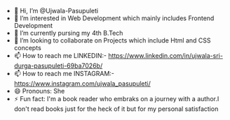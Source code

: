 - 👋 Hi, I’m @Ujwala-Pasupuleti
- 👀 I’m interested in Web Development which mainly includes Frontend Development
- 🌱 I’m currently pursing my 4th B.Tech
- 💞️ I’m looking to collaborate on Projects which include Html and CSS concepts
- 📫 How to reach me LINKEDIN:- https://www.linkedin.com/in/ujwala-sri-durga-pasupuleti-69ba7026b/
- 📫 How to reach me INSTAGRAM:- https://www.instagram.com/ujwala_pasupuleti/
- 😄 Pronouns: She
- ⚡ Fun fact: I'm a book reader who embraks on a journey with a author.I don't read books just for the heck of it but for my personal satisfaction

<!---
Ujwala-Pasupuleti/Ujwala-Pasupuleti is a ✨ special ✨ repository because its `README.md` (this file) appears on your GitHub profile.
You can click the Preview link to take a look at your changes.
--->
